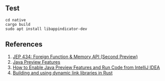 ## Test
```shell
cd native 
cargo build
sudo apt install libappindicator-dev
```
## References
1. [JEP 434: Foreign Function & Memory API (Second Preview)](https://openjdk.org/jeps/434)
2. [Java Preview Features](https://www.baeldung.com/java-preview-features)
3. [How to Enable Java Preview Features and Run Code from IntelliJ IDEA](https://nljug.org/intellijidea/how-to-enable-java-preview-features-and-run-code-from-intellij-idea/)
4. [Building and using dynamic link libraries in Rust](https://prog.world/building-and-using-dynamic-link-libraries-in-rust/#create_dyn_lib)